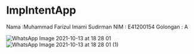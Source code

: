 # ImpIntentApp
Nama      :Muhammad Farizul Imami Sudirman
NIM       : E41200154
Golongan  : A

![WhatsApp Image 2021-10-13 at 18 28 01](https://user-images.githubusercontent.com/80681007/137124616-ff904805-c744-408c-9c82-12635965e75b.jpeg)
![WhatsApp Image 2021-10-13 at 18 28 01 (1)](https://user-images.githubusercontent.com/80681007/137124628-517f42fb-f935-4de4-9c64-96e7c0534fd6.jpeg)
